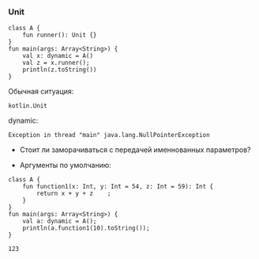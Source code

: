 ### Unit

```
class A {
    fun runner(): Unit {}
}
fun main(args: Array<String>) {
    val x: dynamic = A()
    val z = x.runner();
    println(z.toString())
}
```
Обычная ситуация:
```
kotlin.Unit
```
dynamic:
```
Exception in thread "main" java.lang.NullPointerException
```
- Стоит ли заморачиваться с передачей именнованных параметров?

- Аргументы по умолчанию:
```
class A {
    fun function1(x: Int, y: Int = 54, z: Int = 59): Int {
        return x + y + z    ;
    }
}
fun main(args: Array<String>) {
    val a: dynamic = A();
    println(a.function1(10).toString());
}
```
```
123
```
